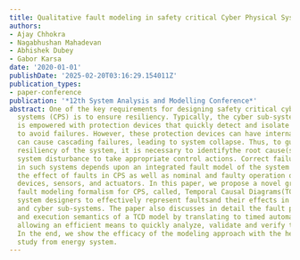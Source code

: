 ```yaml
---
title: Qualitative fault modeling in safety critical Cyber Physical Systems
authors:
- Ajay Chhokra
- Nagabhushan Mahadevan
- Abhishek Dubey
- Gabor Karsa
date: '2020-01-01'
publishDate: '2025-02-20T03:16:29.154011Z'
publication_types:
- paper-conference
publication: '*12th System Analysis and Modelling Conference*'
abstract: One of the key requirements for designing safety critical cyber physical
  systems (CPS) is to ensure resiliency. Typically, the cyber sub-system in a CPS
  is empowered with protection devices that quickly detect and isolate faulty components
  to avoid failures. However, these protection devices can have internal faults that
  can cause cascading failures, leading to system collapse. Thus, to guarantee the
  resiliency of the system, it is necessary to identifythe root cause(s) of a given
  system disturbance to take appropriate control actions. Correct failure diagnosis
  in such systems depends upon an integrated fault model of the system that captures
  the effect of faults in CPS as well as nominal and faulty operation of protection
  devices, sensors, and actuators. In this paper, we propose a novel graph based qualitative
  fault modeling formalism for CPS, called, Temporal Causal Diagrams(TCDs) that allow
  system designers to effectively represent faultsand their effects in both physical
  and cyber sub-systems. The paper also discusses in detail the fault propagation
  and execution semantics of a TCD model by translating to timed automata and thus
  allowing an efficient means to quickly analyze, validate and verify the fault model.
  In the end, we show the efficacy of the modeling approach with the help of a case
  study from energy system.
---
```

